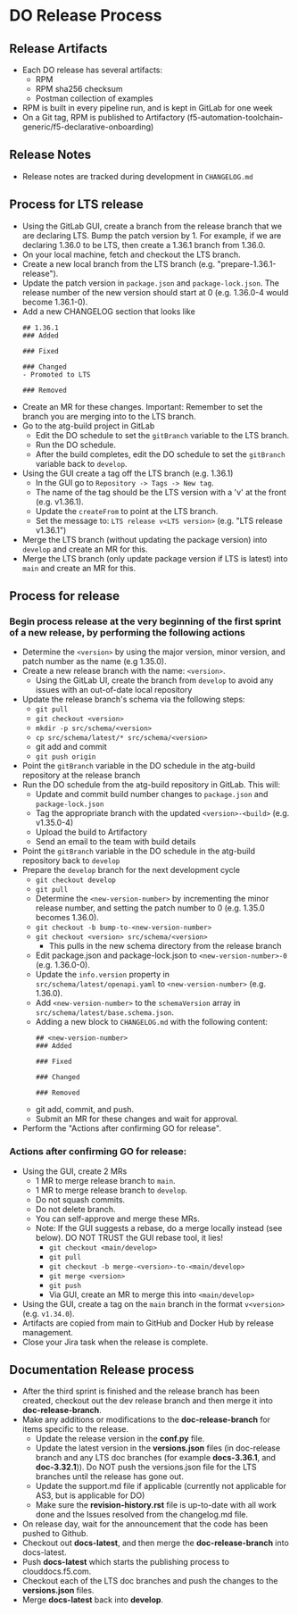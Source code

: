 # DO Release Process

## Release Artifacts
* Each DO release has several artifacts:
  * RPM
  * RPM sha256 checksum
  * Postman collection of examples
* RPM is built in every pipeline run, and is kept in GitLab for one week
* On a Git tag, RPM is published to Artifactory (f5-automation-toolchain-generic/f5-declarative-onboarding)

## Release Notes
* Release notes are tracked during development in `CHANGELOG.md`

## Process for LTS release
* Using the GitLab GUI, create a branch from the release branch that we are declaring LTS. Bump the patch version by 1. For example, if we are declaring 1.36.0 to be LTS, then create a 1.36.1 branch from 1.36.0.
* On your local machine, fetch and checkout the LTS branch.
* Create a new local branch from the LTS branch (e.g. "prepare-1.36.1-release").
* Update the patch version in `package.json` and `package-lock.json`.  The release number of the new version should start at 0 (e.g. 1.36.0-4 would become 1.36.1-0).
* Add a new CHANGELOG section that looks like
    ```
    ## 1.36.1
    ### Added

    ### Fixed

    ### Changed
    - Promoted to LTS

    ### Removed
    ```
* Create an MR for these changes. Important: Remember to set the branch you are merging into to the LTS branch.
* Go to the atg-build project in GitLab
  * Edit the DO schedule to set the `gitBranch` variable to the LTS branch.
  * Run the DO schedule.
  * After the build completes, edit the DO schedule to set the `gitBranch` variable back to `develop`.
* Using the GUI create a tag off the LTS branch (e.g. 1.36.1)
  * In the GUI go to `Repository -> Tags -> New tag`.
  * The name of the tag should be the LTS version with a 'v' at the front (e.g. v1.36.1).
  * Update the `createFrom` to point at the LTS branch.
  * Set the message to: `LTS release v<LTS version>` (e.g. "LTS release v1.36.1")
* Merge the LTS branch (without updating the package version) into `develop` and create an MR for this.
* Merge the LTS branch (only update package version if LTS is latest) into `main` and create an MR for this.

## Process for release
### Begin process release at the very beginning of the first sprint of a new release, by performing the following actions
* Determine the `<version>` by using the major version, minor version, and patch number as the name (e.g 1.35.0).
* Create a new release branch with the name: `<version>`.
  * Using the GitLab UI, create the branch from `develop` to avoid any issues with an out-of-date local repository
* Update the release branch's schema via the following steps:
  * `git pull`
  * `git checkout <version>`
  * `mkdir -p src/schema/<version>`
  * `cp src/schema/latest/* src/schema/<version>`
  * git add and commit
  * `git push origin`
* Point the `gitBranch` variable in the DO schedule in the atg-build repository at the release branch
* Run the DO schedule from the atg-build repository in GitLab. This will:
  * Update and commit build number changes to `package.json` and `package-lock.json`
  * Tag the appropriate branch with the updated `<version>-<build>` (e.g. v1.35.0-4)
  * Upload the build to Artifactory
  * Send an email to the team with build details
* Point the `gitBranch` variable in the DO schedule in the atg-build repository back to `develop`
* Prepare the `develop` branch for the next development cycle
  * `git checkout develop`
  * `git pull`
  * Determine the `<new-version-number>` by incrementing the minor release number, and setting the patch number to 0 (e.g. 1.35.0 becomes 1.36.0).
  * `git checkout -b bump-to-<new-version-number>`
  * `git checkout <version> src/schema/<version>`
    * This pulls in the new schema directory from the release branch
  * Edit package.json and package-lock.json to `<new-version-number>-0` (e.g. 1.36.0-0).
  * Update the `info.version` property in `src/schema/latest/openapi.yaml` to `<new-version-number>` (e.g. 1.36.0).
  * Add `<new-version-number>` to the `schemaVersion` array in `src/schema/latest/base.schema.json`.
  * Adding a new block to `CHANGELOG.md` with the following content:
    ```
    ## <new-version-number>
    ### Added

    ### Fixed

    ### Changed

    ### Removed
    ```
  * git add, commit, and push.
  * Submit an MR for these changes and wait for approval.
* Perform the "Actions after confirming GO for release".

### Actions after confirming GO for release:
* Using the GUI, create 2 MRs
  * 1 MR to merge release branch to `main`.
  * 1 MR to merge release branch to `develop`.
  * Do not squash commits.
  * Do not delete branch.
  * You can self-approve and merge these MRs.
  * Note: If the GUI suggests a rebase, do a merge locally instead (see below). DO NOT TRUST the GUI rebase tool, it lies!
    * `git checkout <main/develop>`
    * `git pull`
    * `git checkout -b merge-<version>-to-<main/develop>`
    * `git merge <version>`
    * `git push`
    * Via GUI, create an MR to merge this into `<main/develop>`
* Using the GUI, create a tag on the `main` branch in the format `v<version>` (e.g. `v1.34.0`).
* Artifacts are copied from main to GitHub and Docker Hub by release management.
* Close your Jira task when the release is complete.

## Documentation Release process
* After the third sprint is finished and the release branch has been created, checkout out the dev release branch and then merge it into **doc-release-branch**.
* Make any additions or modifications to the **doc-release-branch** for items specific to the release.
  * Update the release version in the **conf.py** file.
  * Update the latest version in the **versions.json** files (in doc-release branch and any LTS doc branches (for example **docs-3.36.1**, and **doc-3.32.1**)). Do NOT push the versions.json file for the LTS branches until the release has gone out.
  * Update the support.md file if applicable (currently not applicable for AS3, but is applicable for DO)
  * Make sure the **revision-history.rst** file is up-to-date with all work done and the Issues resolved from the changelog.md file.
* On release day, wait for the announcement that the code has been pushed to Github.
* Checkout out **docs-latest**, and then merge the **doc-release-branch** into docs-latest.
* Push **docs-latest** which starts the publishing process to clouddocs.f5.com.
* Checkout each of the LTS doc branches and push the changes to the **versions.json** files.
* Merge **docs-latest** back into **develop**.
